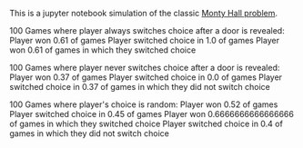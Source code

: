 This is a jupyter notebook simulation of the classic [Monty Hall problem](https://en.wikipedia.org/wiki/Monty_Hall_problem).

100 Games where player always switches choice after a door is revealed:
Player won 0.61 of games
Player switched choice in 1.0 of games
Player won 0.61 of games in which they switched choice

100 Games where player never switches choice after a door is revealed:
Player won 0.37 of games
Player switched choice in 0.0 of games
Player switched choice in 0.37 of games in which they did not switch choice

100 Games where player's choice is random:
Player won 0.52 of games
Player switched choice in 0.45 of games
Player won 0.6666666666666666 of games in which they switched choice
Player switched choice in 0.4 of games in which they did not switch choice
